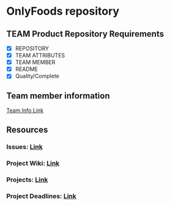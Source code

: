 # OnlyFoods repository

## TEAM Product Repository Requirements
- [x] REPOSITORY
- [x] TEAM ATTRIBUTES
- [x] TEAM MEMBER
- [x] README
- [x] Quality/Complete

## Team member information
[Team Info Link](https://github.com/JustinK72/Functional-Product/blob/main/TeamInfo.MD)

## Resources
### Issues: [Link](https://github.com/JustinK72/Functional-Product/issues)
### Project Wiki: [Link](https://github.com/JustinK72/Functional-Product/wiki)
### Projects: [Link](https://github.com/JustinK72/Functional-Product/projects)
### Project Deadlines: [Link](https://github.com/JustinK72/Functional-Product/projects/1)


